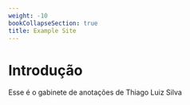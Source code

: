 ```yaml
---
weight: -10
bookCollapseSection: true
title: Example Site
---
```


# Introdução

Esse é o gabinete de anotações de Thiago Luiz Silva

